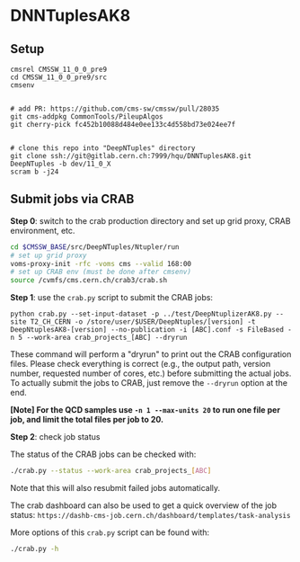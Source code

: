 # DNNTuplesAK8

## Setup
```
cmsrel CMSSW_11_0_0_pre9
cd CMSSW_11_0_0_pre9/src
cmsenv


# add PR: https://github.com/cms-sw/cmssw/pull/28035
git cms-addpkg CommonTools/PileupAlgos
git cherry-pick fc452b10088d484e0ee133c4d558bd73e024ee7f


# clone this repo into "DeepNTuples" directory
git clone ssh://git@gitlab.cern.ch:7999/hqu/DNNTuplesAK8.git DeepNTuples -b dev/11_0_X
scram b -j24
```

## Submit jobs via CRAB

**Step 0**: switch to the crab production directory and set up grid proxy, CRAB environment, etc.

```bash
cd $CMSSW_BASE/src/DeepNTuples/Ntupler/run
# set up grid proxy
voms-proxy-init -rfc -voms cms --valid 168:00
# set up CRAB env (must be done after cmsenv)
source /cvmfs/cms.cern.ch/crab3/crab.sh
```

**Step 1**: use the `crab.py` script to submit the CRAB jobs:

`python crab.py --set-input-dataset -p ../test/DeepNtuplizerAK8.py --site T2_CH_CERN -o /store/user/$USER/DeepNtuples/[version] -t DeepNtuplesAK8-[version] --no-publication -i [ABC].conf -s FileBased -n 5 --work-area crab_projects_[ABC] --dryrun`

These command will perform a "dryrun" to print out the CRAB configuration files. Please check everything is correct (e.g., the output path, version number, requested number of cores, etc.) before submitting the actual jobs. To actually submit the jobs to CRAB, just remove the `--dryrun` option at the end.

**[Note] For the QCD samples use `-n 1 --max-units 20` to run one file per job, and limit the total files per job to 20.**


**Step 2**: check job status

The status of the CRAB jobs can be checked with:

```bash
./crab.py --status --work-area crab_projects_[ABC]
```

Note that this will also resubmit failed jobs automatically.

The crab dashboard can also be used to get a quick overview of the job status:
`https://dashb-cms-job.cern.ch/dashboard/templates/task-analysis`

More options of this `crab.py` script can be found with:

```bash
./crab.py -h
```
